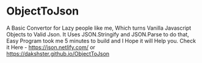 # ObjectToJson
A Basic Convertor for Lazy people like me, Which turns Vanilla Javascript Objects to Valid Json.
It Uses JSON.Stringify and JSON.Parse to do that, Easy Program took me 5 minutes to build and I Hope it will Help you.
Check it Here - https://json.netlify.com/ or https://dakshster.github.io/ObjectToJson
